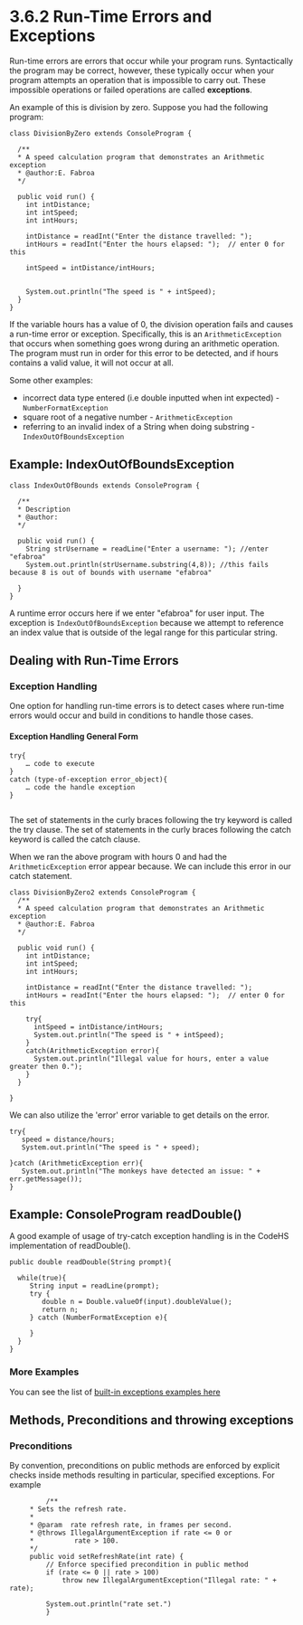 

# **3.6.2 Run-Time Errors and Exceptions**

Run-time errors are errors that occur while your program runs. Syntactically the program may be correct, however, these typically occur when your program attempts an operation that is impossible to carry out. These impossible operations or failed operations are called **exceptions**.

An example of this is division by zero. Suppose you had the following program:


```
class DivisionByZero extends ConsoleProgram {

  /**
  * A speed calculation program that demonstrates an Arithmetic exception
  * @author:E. Fabroa
  */
  
  public void run() {
    int intDistance;
    int intSpeed;
    int intHours;

    intDistance = readInt("Enter the distance travelled: ");
    intHours = readInt("Enter the hours elapsed: ");  // enter 0 for this

    intSpeed = intDistance/intHours;


    System.out.println("The speed is " + intSpeed);
  }  
}
```

If the variable hours has a value of 0, the division operation fails and causes a run-time error or exception. Specifically, this is an `ArithmeticException` that occurs when something goes wrong during an arithmetic operation.   The program must run in order for this error to be detected, and if hours contains a valid value, it will not occur at all.

Some other examples:

* incorrect data type entered (i.e double inputted when int expected) - `NumberFormatException`
* square root of a negative number - `ArithmeticException`
* referring to an invalid index of a String when doing substring - `IndexOutOfBoundsException`

## Example: IndexOutOfBoundsException

```
class IndexOutOfBounds extends ConsoleProgram {

  /**
  * Description
  * @author:
  */
  
  public void run() {
    String strUsername = readLine("Enter a username: "); //enter "efabroa"
    System.out.println(strUsername.substring(4,8)); //this fails because 8 is out of bounds with username "efabroa"

  }
}
```

A runtime error occurs here if we enter "efabroa" for user input.  The exception is `IndexOutOfBoundsException` because we attempt to reference an index value that is outside of the legal range for this particular string.



## **Dealing with Run-Time Errors**


### **Exception Handling**

One option for handling run-time errors is to detect cases where run-time errors would occur and build in conditions to handle those cases.  


#### **Exception Handling General Form**


```
try{
    … code to execute
}	
catch (type-of-exception error_object){
    … code the handle exception
}


```


The set of statements in the curly braces following the try keyword is called the try clause.  The set of statements in the curly braces following the catch keyword is called the catch clause.

When we ran the above program with hours 0 and had the `ArithmeticException` error appear because.  We can include this error in our catch statement.


```
class DivisionByZero2 extends ConsoleProgram {
  /**
  * A speed calculation program that demonstrates an Arithmetic exception
  * @author:E. Fabroa
  */
  
  public void run() {
    int intDistance;
    int intSpeed;
    int intHours;

    intDistance = readInt("Enter the distance travelled: ");
    intHours = readInt("Enter the hours elapsed: ");  // enter 0 for this

    try{
      intSpeed = intDistance/intHours;
      System.out.println("The speed is " + intSpeed);
    }
    catch(ArithmeticException error){
      System.out.println("Illegal value for hours, enter a value greater then 0.");
    }
  }  

}
```


We can also utilize the 'error' error variable to get details on the error.
```
try{
   speed = distance/hours;
   System.out.println("The speed is " + speed);

}catch (ArithmeticException err){
   System.out.println("The monkeys have detected an issue: " + err.getMessage());
}
```


## Example: ConsoleProgram readDouble()

A good example of usage of try-catch exception handling is in the CodeHS implementation of readDouble().


```
public double readDouble(String prompt){

  while(true){
     String input = readLine(prompt);
     try {
        double n = Double.valueOf(input).doubleValue();
        return n;
     } catch (NumberFormatException e){

     }
  }
}
```



### More Examples

You can see the list of [built-in exceptions examples here](http://www.geeksforgeeks.org/types-of-exception-in-java-with-examples/)


## Methods, Preconditions and throwing exceptions


### **Preconditions**

By convention, preconditions on public methods are enforced by explicit checks inside methods resulting in particular, specified exceptions. For example


```
         /**
     * Sets the refresh rate.
     *
     * @param  rate refresh rate, in frames per second.
     * @throws IllegalArgumentException if rate <= 0 or
     *          rate > 100.
     */
     public void setRefreshRate(int rate) {
         // Enforce specified precondition in public method
         if (rate <= 0 || rate > 100)
             throw new IllegalArgumentException("Illegal rate: " + rate);

         System.out.println("rate set.")
         }
